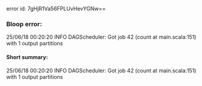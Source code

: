 error id: 7gHjR1Va56FPLUvHevYGNw==
### Bloop error:

25/06/18 00:20:20 INFO DAGScheduler: Got job 42 (count at main.scala:151) with 1 output partitions
#### Short summary: 

25/06/18 00:20:20 INFO DAGScheduler: Got job 42 (count at main.scala:151) with 1 output partitions